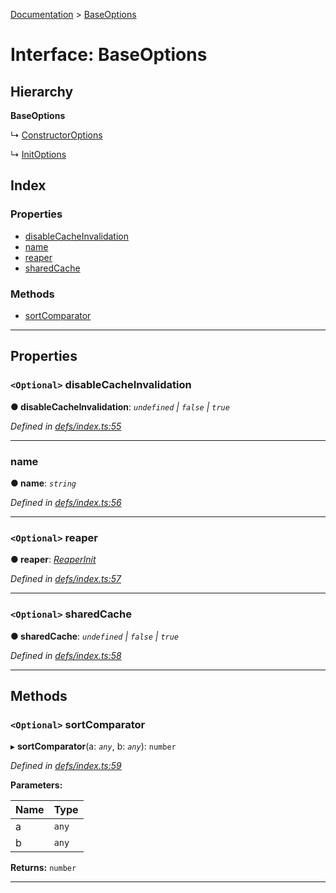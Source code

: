 [Documentation](../README.md) > [BaseOptions](../interfaces/baseoptions.md)

# Interface: BaseOptions

## Hierarchy

**BaseOptions**

↳  [ConstructorOptions](constructoroptions.md)

↳  [InitOptions](initoptions.md)

## Index

### Properties

* [disableCacheInvalidation](baseoptions.md#disablecacheinvalidation)
* [name](baseoptions.md#name)
* [reaper](baseoptions.md#reaper)
* [sharedCache](baseoptions.md#sharedcache)

### Methods

* [sortComparator](baseoptions.md#sortcomparator)

---

## Properties

<a id="disablecacheinvalidation"></a>

### `<Optional>` disableCacheInvalidation

**● disableCacheInvalidation**: *`undefined` \| `false` \| `true`*

*Defined in [defs/index.ts:55](https://github.com/badbatch/cachemap/blob/e3c87c4/packages/core/src/defs/index.ts#L55)*

___
<a id="name"></a>

###  name

**● name**: *`string`*

*Defined in [defs/index.ts:56](https://github.com/badbatch/cachemap/blob/e3c87c4/packages/core/src/defs/index.ts#L56)*

___
<a id="reaper"></a>

### `<Optional>` reaper

**● reaper**: *[ReaperInit](../#reaperinit)*

*Defined in [defs/index.ts:57](https://github.com/badbatch/cachemap/blob/e3c87c4/packages/core/src/defs/index.ts#L57)*

___
<a id="sharedcache"></a>

### `<Optional>` sharedCache

**● sharedCache**: *`undefined` \| `false` \| `true`*

*Defined in [defs/index.ts:58](https://github.com/badbatch/cachemap/blob/e3c87c4/packages/core/src/defs/index.ts#L58)*

___

## Methods

<a id="sortcomparator"></a>

### `<Optional>` sortComparator

▸ **sortComparator**(a: *`any`*, b: *`any`*): `number`

*Defined in [defs/index.ts:59](https://github.com/badbatch/cachemap/blob/e3c87c4/packages/core/src/defs/index.ts#L59)*

**Parameters:**

| Name | Type |
| ------ | ------ |
| a | `any` |
| b | `any` |

**Returns:** `number`

___

